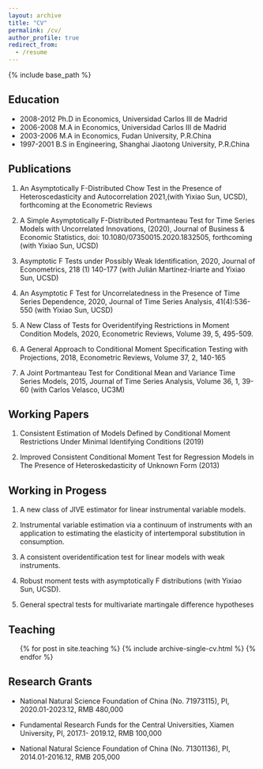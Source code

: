 ```yaml
---
layout: archive
title: "CV"
permalink: /cv/
author_profile: true
redirect_from:
  - /resume
---
```


{% include base_path %}

## Education

   * 2008-2012 Ph.D in Economics, Universidad Carlos III de Madrid
   * 2006-2008 M.A in Economics, Universidad Carlos III de Madrid
   * 2003-2006 M.A in Economics, Fudan University, P.R.China
   * 1997-2001 B.S in Engineering, Shanghai Jiaotong University, P.R.China


## Publications 
1. An Asymptotically F-Distributed Chow Test in the Presence of Heteroscedasticity and Autocorrelation 2021,(with Yixiao Sun, UCSD), forthcoming at the Econometric Reviews
2. A Simple Asymptotically F-Distributed Portmanteau Test for Time Series Models with Uncorrelated Innovations, (2020), Journal of Business & Economic Statistics, doi: 10.1080/07350015.2020.1832505, forthcoming (with Yixiao Sun, UCSD)

3. Asymptotic F Tests under Possibly Weak Identification, 2020, Journal of Econometrics, 218 (1) 140-177 (with Julián Martínez-Iriarte and Yixiao Sun, UCSD)

4. An Asymptotic F Test for Uncorrelatedness in the Presence of Time Series Dependence, 2020, Journal of Time Series Analysis, 41(4):536-550 (with Yixiao Sun, UCSD)

5. A New Class of Tests for Overidentifying Restrictions in Moment Condition Models, 2020, Econometric Reviews, Volume 39, 5, 495-509.

6. A General Approach to Conditional Moment Specification Testing with Projections, 2018, Econometric Reviews, Volume 37, 2, 140-165

7. A Joint Portmanteau Test for Conditional Mean and Variance Time Series Models, 2015, Journal of Time Series Analysis, Volume 36, 1, 39-60 (with Carlos Velasco, UC3M)


## Working Papers

1. Consistent Estimation of Models Defined by Conditional Moment Restrictions Under Minimal Identifying Conditions (2019) 

2. Improved Consistent Conditional Moment Test for Regression Models in The Presence of Heteroskedasticity of Unknown Form (2013)

## Working in Progess

  1. A new class of JIVE estimator for linear instrumental variable models.

  2. Instrumental variable estimation via a continuum of instruments with an application to estimating the elasticity of intertemporal substitution in consumption.

  3. A consistent overidentification test for linear models with weak instruments.

  4. Robust moment tests with asymptotically F distributions (with Yixiao Sun, UCSD).
  
  5. General spectral tests for multivariate martingale difference hypotheses   

## Teaching

  <ul>{% for post in site.teaching %}
    {% include archive-single-cv.html %}
  {% endfor %}</ul>
  
## Research Grants



   * National Natural Science Foundation of China (No. 71973115), PI, 2020.01-2023.12, RMB 480,000

   * Fundamental Research Funds for the Central Universities, Xiamen University, PI, 2017.1- 2019.12, RMB 100,000

   * National Natural Science Foundation of China (No. 71301136), PI, 2014.01-2016.12, RMB 205,000

